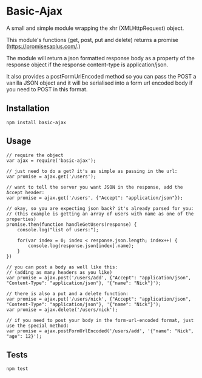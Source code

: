 # Basic-Ajax

A small and simple module wrapping the xhr (XMLHttpRequest) object.

This module's functions (get, post, put and delete) returns a promise (https://promisesaplus.com/.)

The module will return a json formatted response body as a property of the response object if the response content-type is application/json.

It also provides a postFormUrlEncoded method so you can pass the POST a vanilla JSON object and it will be serialised into a form url encoded body if you need to POST in this format.

## Installation
  
    npm install basic-ajax

## Usage

    // require the object
    var ajax = require('basic-ajax');
    
    // just need to do a get? it's as simple as passing in the url:
    var promise = ajax.get('/users');

    // want to tell the server you want JSON in the response, add the Accept header:
    var promise = ajax.get('/users', {"Accept": "application/json"});

    // okay, so you are expecting json back? it's already parsed for you:
    // (this example is getting an array of users with name as one of the properties)
    promise.then(function handleGetUsers(response) {
        console.log("list of users:");

        for(var index = 0; index < response.json.length; index++) {
            console.log(response.json[index].name);
        }
    })

    // you can post a body as well like this:
    // (adding as many headers as you like)
    var promise = ajax.post('/users/add', {"Accept": "application/json", "Content-Type": "application/json"}, '{"name": "Nick"}');

    // there is also a put and a delete function:
    var promise = ajax.put('/users/nick', {"Accept": "application/json", "Content-Type": "application/json"}, '{"name": "Nick"}');
    var promise = ajax.delete('/users/nick');

    // if you need to post your body in the form-url-encoded format, just use the special method:
    var promise = ajax.postFormUrlEncoded('/users/add', '{"name": "Nick", "age": 12}');

## Tests

    npm test


